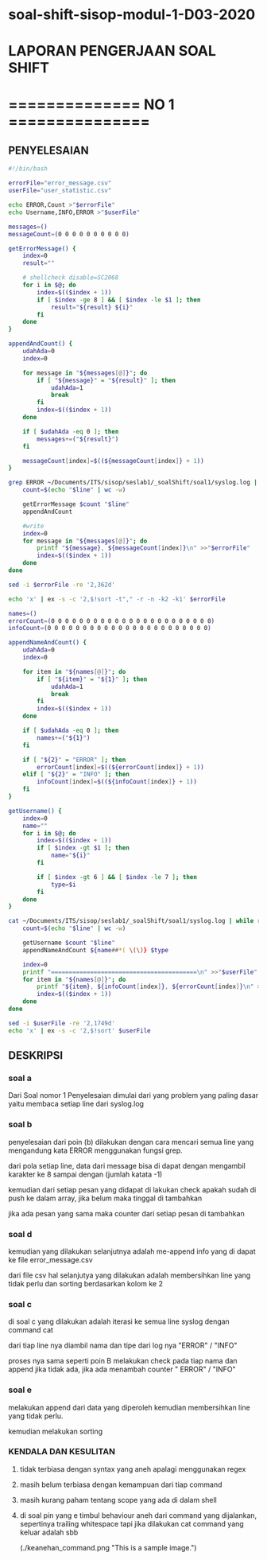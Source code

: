 # soal-shift-sisop-modul-1-D03-2020

# LAPORAN PENGERJAAN SOAL SHIFT

# ============== NO 1 ===============

## PENYELESAIAN

```bash
#!/bin/bash

errorFile="error_message.csv"
userFile="user_statistic.csv"

echo ERROR,Count >"$errorFile"
echo Username,INFO,ERROR >"$userFile"

messages=()
messageCount=(0 0 0 0 0 0 0 0 0 0)

getErrorMessage() {
    index=0
    result=""

    # shellcheck disable=SC2068
    for i in $@; do
        index=$(($index + 1))
        if [ $index -ge 8 ] && [ $index -le $1 ]; then
            result="${result} ${i}"
        fi
    done
}

appendAndCount() {
    udahAda=0
    index=0

    for message in "${messages[@]}"; do
        if [ "${message}" = "${result}" ]; then
            udahAda=1
            break
        fi
        index=$(($index + 1))
    done

    if [ $udahAda -eq 0 ]; then
        messages+=("${result}")
    fi

    messageCount[index]=$((${messageCount[index]} + 1))
}

grep ERROR ~/Documents/ITS/sisop/seslab1/_soalShift/soal1/syslog.log | while read line; do
    count=$(echo "$line" | wc -w)

    getErrorMessage $count "$line"
    appendAndCount

    #write
    index=0
    for message in "${messages[@]}"; do
        printf "${message}, ${messageCount[index]}\n" >>"$errorFile"
        index=$(($index + 1))
    done
done

sed -i $errorFile -re '2,362d'

echo 'x' | ex -s -c '2,$!sort -t"," -r -n -k2 -k1' $errorFile

names=()
errorCount=(0 0 0 0 0 0 0 0 0 0 0 0 0 0 0 0 0 0 0 0 0 0 0)
infoCount=(0 0 0 0 0 0 0 0 0 0 0 0 0 0 0 0 0 0 0 0 0 0 0)

appendNameAndCount() {
    udahAda=0
    index=0

    for item in "${names[@]}"; do
        if [ "${item}" = "${1}" ]; then
            udahAda=1
            break
        fi
        index=$(($index + 1))
    done

    if [ $udahAda -eq 0 ]; then
        names+=("${1}")
    fi

    if [ "${2}" = "ERROR" ]; then
        errorCount[index]=$((${errorCount[index]} + 1))
    elif [ "${2}" = "INFO" ]; then
        infoCount[index]=$((${infoCount[index]} + 1))
    fi
}

getUsername() {
    index=0
    name=""
    for i in $@; do
        index=$(($index + 1))
        if [ $index -gt $1 ]; then
            name="${i}"
        fi

        if [ $index -gt 6 ] && [ $index -le 7 ]; then
            type=$i
        fi
    done
}

cat ~/Documents/ITS/sisop/seslab1/_soalShift/soal1/syslog.log | while read line; do
    count=$(echo "$line" | wc -w)

    getUsername $count "$line"
    appendNameAndCount ${name##*( \(\)} $type

    index=0
    printf "=========================================\n" >>"$userFile"
    for item in "${names[@]}"; do
        printf "${item}, ${infoCount[index]}, ${errorCount[index]}\n" >>"$userFile"
        index=$(($index + 1))
    done
done

sed -i $userFile -re '2,1749d'
echo 'x' | ex -s -c '2,$!sort' $userFile

```

## DESKRIPSI

### soal a

Dari Soal nomor 1 Penyelesaian dimulai dari yang problem yang paling dasar yaitu membaca setiap line dari syslog.log

### soal b

penyelesaian dari poin (b) dilakukan dengan cara mencari semua line yang mengandung kata ERROR menggunakan fungsi grep.

dari pola setiap line, data dari message bisa di dapat dengan mengambil karakter ke 8 sampai dengan (jumlah katata -1)

kemudian dari setiap pesan yang didapat di lakukan check apakah sudah di push ke dalam array, jika belum maka tinggal di
tambahkan

jika ada pesan yang sama maka counter dari setiap pesan di tambahkan

### soal d

kemudian yang dilakukan selanjutnya adalah me-append info yang di dapat ke file error_message.csv

dari file csv hal selanjutya yang dilakukan adalah membersihkan line yang tidak perlu dan sorting berdasarkan kolom ke 2

### soal c

di soal c yang dilakukan adalah iterasi ke semua line syslog dengan command cat

dari tiap line nya diambil nama dan tipe dari log nya "ERROR" / "INFO"

proses nya sama seperti poin B melakukan check pada tiap nama dan append jika tidak ada, jika ada menambah counter "
ERROR" / "INFO"

### soal e

melakukan append dari data yang diperoleh kemudian membersihkan line yang tidak perlu.

kemudian melakukan sorting

### KENDALA DAN KESULITAN

1. tidak terbiasa dengan syntax yang aneh apalagi menggunakan regex
1. masih belum terbiasa dengan kemampuan dari tiap command
1. masih kurang paham tentang scope yang ada di dalam shell
1. di soal pin yang e timbul behaviour aneh dari command yang dijalankan, sepertinya trailing whitespace tapi jika
   dilakukan cat command yang keluar adalah sbb

   (./keanehan_command.png "This is a sample image.")
